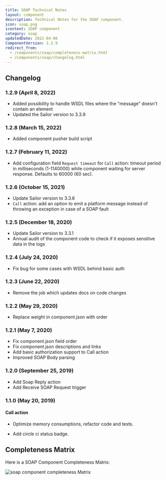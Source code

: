 ```yaml
---
title: SOAP Technical Notes
layout: component
description: Technical Notes for the SOAP component.
icon: soap.png
icontext: SOAP component
category: soap
updatedDate: 2022-04-08
ComponentVersion: 1.2.9
redirect_from:
  - /components/soap/completeness-matrix.html
  - /components/soap/changelog.html
---
```


## Changelog

### 1.2.9 (April 8, 2022)

* Added possibility to handle WSDL files where the "message" doesn't contain an element
* Updated the Sailor version to 3.3.9

### 1.2.8 (March 15, 2022)

* Added component pusher build script

### 1.2.7 (February 11, 2022)

* Add configuration field `Request timeout` for `Call` action: timeout period in milliseconds (1-1140000) while component waiting for server response. Defaults to 60000 (60 sec).

### 1.2.6 (October 15, 2021)

* Update Sailor version to 3.3.6
* `Call` action: add an option to emit a platform message instead of throwing an exception in case of a SOAP fault

### 1.2.5 (December 18, 2020)

* Update Sailor version to 3.3.1
* Annual audit of the component code to check if it exposes sensitive data in the logs

### 1.2.4 (July 24, 2020)

* Fix bug for some cases with WSDL behind basic auth  

### 1.2.3 (June 22, 2020)

* Remove the job which updates docs on code changes

### 1.2.2 (May 29, 2020)

* Replace weight in component.json with order

### 1.2.1 (May 7, 2020)

* Fix component.json field order
* Fix component.json descriptions and links
* Add basic authorization support to Call action
* Improved SOAP Body parsing

### 1.2.0 (September 25, 2019)

* Add Soap Reply action
* Add Receive SOAP Request trigger

### 1.1.0 (May 20, 2019)

#### Call action

* Optimize memory consumptions, refactor code and tests.

* Add circle ci status badge.

## Completeness Matrix

Here is a SOAP Component Completeness Matrix:

![soap component completeness Matrix](https://user-images.githubusercontent.com/36419533/65602890-eddfab80-dfa4-11e9-8d76-bd758aafa403.png)

